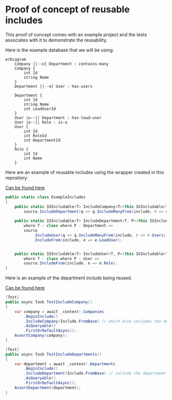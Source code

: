 # Proof of concept of reusable includes

This proof of concept comes with an example project and the tests associates with it to
demonstrate the reusability.

Here is the example database that we will be using:

```mermaid
erDiagram
    Company ||--o{ Department : contains-many
    Company {
        int Id
        string Name
    }
    Department ||--o{ User : has-users
    
    Department {
        int Id
        string Name
        int LeadUserId
    }
    User |o--|| Department : has-lead-user
    User |o--|| Role : is-a
    User {
        int Id
        int RoleId
        int DepartmentId
    }
    Role {
        int Id
        int Name
    }
```

Here are an example of reusable includes using the wrapper created in this repository:

[Can be found here](./ReusableEfCoreIncludes.ExampleProject/ExampleIncludes.cs)
```csharp
public static class ExampleIncludes
{
    public static IUIncludable<T> IncludeCompany<T>(this IUIncludable<T> source, Include<T, Company> include) where T : class =>
        source.IncludeDepartment(q => q.IncludeManyFrom(include, r => r.Departments));
    
    public static IUIncludable<T> IncludeDepartment<T, P>(this IUIncludable<T> source, Include<T, P> include)
        where T : class where P : Department =>
        source
            .IncludeUser(q => q.IncludeManyFrom(include, r => r.Users))
            .IncludeFrom(include, e => e.LeadUser);


    public static IUIncludable<T> IncludeUser<T, P>(this IUIncludable<T> source, Include<T, P> include)
        where T : class where P : User =>
        source.IncludeFrom(include, e => e.Role);
}
```

Here is an example of the department include being reused.

[Can be found here](./ReusableEfCoreIncludes.Tests/MainTest.cs)
```csharp
[Test]
public async Task TestIncludeCompany()
{
    var company = await _context!.Companies
        .BeginInclude()
        .IncludeCompany(Include.FromBase) // which also includes the department, see above!
        .AsQueryable()
        .FirstOrDefaultAsync();
    AssertCompany(company);
}

[Test]
public async Task TestIncludeDepartments()
{
    var department = await _context!.Departments
        .BeginInclude()
        .IncludeDepartment(Include.FromBase) // include the department by itself
        .AsQueryable()
        .FirstOrDefaultAsync();
    AssertDepartment(department);
}
```



